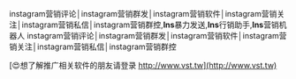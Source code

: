 instagram营销评论│instagram营销群发│instagram营销软件│instagram营销关注│instagram营销私信│instagram营销群控,**Ins**暴力发送,**Ins**行销助手,**Ins**营销机器人
instagram营销评论│instagram营销群发│instagram营销软件│instagram营销关注│instagram营销私信│instagram营销群控

[😍想了解推广相关软件的朋友请登录 http://www.vst.tw](http://www.vst.tw)



